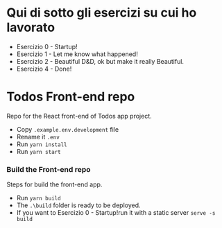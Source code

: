 # Qui di sotto gli esercizi su cui ho lavorato

- Esercizio 0 - Startup!
- Esercizio 1  - Let me know what happened!
- Esercizio 2  - Beautiful D&D, ok but make it really
  Beautiful.
- Esercizio 4 - Done!











# Todos Front-end repo
Repo for the React front-end of Todos app project.

- Copy `.example.env.development` file
- Rename it `.env`
- Run `yarn install`
- Run `yarn start`

### Build the Front-end repo
Steps for build the front-end app.

- Run `yarn build`
- The `.\build` folder is ready to be deployed.
- If you want to Esercizio 0 - Startup!run it with a static server `serve -s build`
